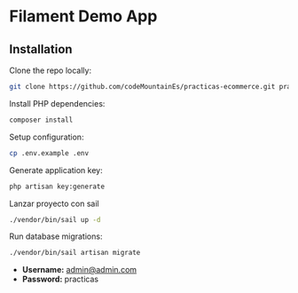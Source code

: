 # Filament Demo App


## Installation

Clone the repo locally:

```sh
git clone https://github.com/codeMountainEs/practicas-ecommerce.git practicas-ecommerce && cd practicas-ecommerce
```

Install PHP dependencies:

```sh
composer install
```

Setup configuration:

```sh
cp .env.example .env
```

Generate application key:

```sh
php artisan key:generate
```


Lanzar proyecto con sail

```sh
./vendor/bin/sail up -d
```


Run database migrations:

```sh
./vendor/bin/sail artisan migrate
```






-   **Username:** admin@admin.com
-   **Password:** practicas
